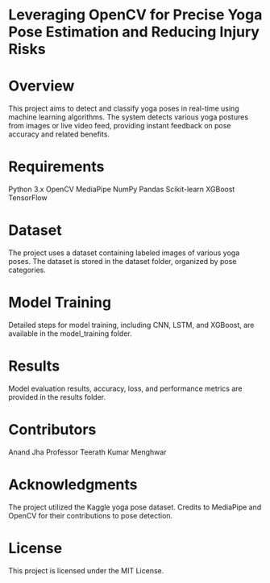 # Leveraging OpenCV for Precise Yoga Pose Estimation and Reducing Injury Risks


# Overview
This project aims to detect and classify yoga poses in real-time using machine learning algorithms. The system detects various yoga postures from images or live video feed, providing instant feedback on pose accuracy and related benefits.

# Requirements
Python 3.x
OpenCV
MediaPipe
NumPy
Pandas
Scikit-learn
XGBoost
TensorFlow




# Dataset
The project uses a dataset containing labeled images of various yoga poses.
The dataset is stored in the dataset folder, organized by pose categories.
# Model Training
Detailed steps for model training, including CNN, LSTM, and XGBoost, are available in the model_training folder.
# Results
Model evaluation results, accuracy, loss, and performance metrics are provided in the results folder.
# Contributors
Anand Jha
Professor Teerath Kumar Menghwar
# Acknowledgments
The project utilized the Kaggle yoga pose dataset.
Credits to MediaPipe and OpenCV for their contributions to pose detection.
# License
This project is licensed under the MIT License.
